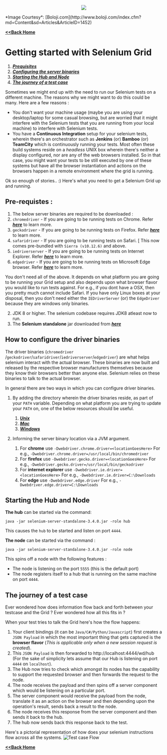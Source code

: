 <p align="center"> 
<img src='./images/banner.jpg'>
</p>
*Image Courtesy*: [Boloji.com](http://www.boloji.com/index.cfm?md=Content&sd=Articles&ArticleID=1452)

[**<<Back Home**](./README.md)

# Getting started with Selenium Grid

1. [**_Prequisites_**](#prequisite)
2. [**_Configuring the server binaries_**](#configure)
3. [**_Starting the Hub and Node_**](#starthubnode)
4. [**_The journey of a test case_**](#journey)

Sometimes we might end up with the need to run our Selenium tests on a different machine. The reasons why we might want to do this could be many. Here are a few reasons :

* You don't want your machine usage (maybe you are using your desktop/laptop for  some casual browsing, but are worried that it might interfere with the Selenium tests that you are running from your local machine) to interfere with Selenium tests. 
* You have a **Continuous Integration** setup for your selenium tests, wherein there's an orchestrator such as **Jenkins** (or) **Bamboo** (or) **TeamCity** which is continuously running your tests. Most often these build systems reside on a *headless* UNIX box wherein there's neither a display configured, nor are any of the web browsers installed. So in that case, you might want your tests to be still executed by one of these systems but have all the browser instantiation and actions on the browsers happen in a remote environment where the grid is running.

Ok so enough of stories.. :)
Here's what you need to get a Selenium Grid up and running.

## Pre-requistes : <a name='prequisite'></a>

1. The below server binaries are required to be downloaded :  
  1. `chromedriver` - If you are going to be running tests on Chrome. Refer [**_here_**](https://sites.google.com/a/chromium.org/chromedriver/) to learn more.
  2. `geckodriver` - If you are going to be running tests on Firefox. Refer [**_here_**](https://github.com/mozilla/geckodriver/releases) to learn more.
  3. `safaridriver` - If you are going to be running tests on Safari. [ This now comes pre-bundled with `Sierra (v10.12.6)` and above.
  4. `iedriverserver` - If you are going to be running tests on Internet Explorer. Refer [**_here_**](https://github.com/SeleniumHQ/selenium/wiki/InternetExplorerDriver) to learn more.
  5. `edgedriver` - If you are going to be running tests on Microsoft Edge browser. Refer [**_here_**](https://docs.microsoft.com/en-us/microsoft-edge/dev-guide/tools/webdriver) to learn more.

  You don't need all of the above. It depends on what platform you are going to be running your Grid setup and also depends upon what browser flavor you would like to run tests against. For e.g., if you dont have a OSX, then you pretty much cannot include Safari. If you have only Linux boxes at your disposal, then you don't need either the `IEDriverServer` (or) the `EdgeDriver` because they are windows only binaries.  

2. JDK 8 or higher. The selenium codebase requires JDK8 atleast now to run.
3. The **Selenium standalone** jar downloaded from [**_here_**](http://selenium-release.storage.googleapis.com/index.html)

## How to configure the driver binaries <a name='configure'></a>

The driver binaries (`chromedriver `/`geckodriver`/`safaridriver`/`iedriverserver`/`edgedriver`) are what helps selenium interact with the actual browser. These binaries are now built and released by the respective browser manufacturers themselves because they know their browsers better than anyone else. Selenium relies on these binaries to talk to the actual browser.

In general there are two ways in which you can configure driver binaries.

1. By adding the directory wherein the driver binaries reside, as part of your `PATH` variable. Depending on what platform you are trying to update your `PATH` on, one of the below resources should be useful.

    1. [**_Unix_**](https://www.cyberciti.biz/faq/unix-linux-adding-path/)
    2. [**_Mac_**](https://www.cyberciti.biz/faq/appleosx-bash-unix-change-set-path-environment-variable/)
    3. [**_Windows_**](https://www.computerhope.com/issues/ch000549.htm)

2. Informing the server binary location via a JVM argument.

    1. For **chrome** use `-Dwebdriver.chrome.driver=<locationGoesHere>` For e.g., `-Dwebdriver.chrome.driver=/usr/local/bin/chromedriver` 
    2. For **firefox** use `-Dwebdriver.gecko.driver=<locationGoesHere>` For e.g., `-Dwebdriver.gecko.driver=/usr/local/bin/geckodriver`
    3. For **internet explorer** use `-Dwebdriver.ie.driver=<locationGoesHere>` For e.g., `-Dwebdriver.ie.driver=C:\Downloads`
    4. For **edge** use `-Dwebdriver.edge.driver` For e.g., `-Dwebdriver.edge.driver=C:\Downloads`

## Starting the Hub and Node <a name='starthubnode'></a>

**The hub** can be started via the command:

```
java -jar selenium-server-standalone-3.4.0.jar -role hub
```
This causes the `hub` to be started and listen on port `4444`.

**The node** can be started via the command :

```
java -jar selenium-server-standalone-3.4.0.jar -role node
```

This spins off a node with the following features :

* The node is listening on the port `5555` (this is the default port)
* The node registers itself to a hub that is running on the same machine on port `4444`.

## The journey of a test case <a name='journey'></a>

Ever wondered how does information flow back and forth between your testcase and the Grid ? Ever wondered how all this fits in ?

When your test tries to talk the Grid here's how the flow happens:

1. Your client bindings (it can be `Java/C#/Python/Javascript`) first creates a `JSON Payload` in which the most important thing that gets captured is the **browser flavor** (*This is applicable only when a new session request is created*). 
2. This `JSON Payload` is then forwarded to http://localhost:4444/wd/hub (For the sake of simplicity lets assume that our Hub is listening on port `4444` on `localhost`).
3. The Hub now tries to check which amongst its nodes has the capability to support the requested browser and then forwards the request to the node.
4. The node receives the payload and then spins off a server component which would be listening on a particular port.
5. The server component would receive the payload from the node, translate it as an action on the browser and then depending upon the operation's result, sends back a result to the node.
6. The node receives this response from the server component and then sends it back to the hub.
7. The hub now sends back this response back to the test.


Here's a pictorial representation of how does your selenium instructions flow across all the systems. 
![Test case Flow](./images/dataflow.jpg)

[**<<Back Home**](./README.md)
